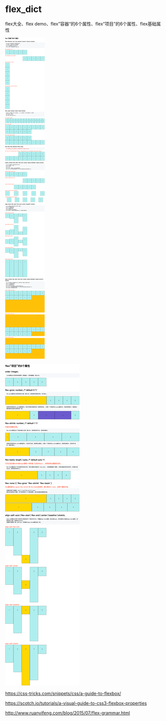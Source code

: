# flex_dict
flex大全、flex demo、flex”容器“的6个属性、flex“项目”的6个属性、flex基础属性

![](box/index.png)

![](item/index.png)

https://css-tricks.com/snippets/css/a-guide-to-flexbox/

https://scotch.io/tutorials/a-visual-guide-to-css3-flexbox-properties

http://www.ruanyifeng.com/blog/2015/07/flex-grammar.html